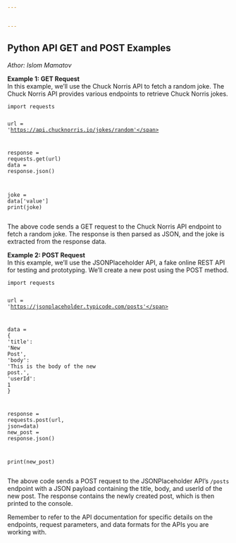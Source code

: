 ```yaml
---


---
```


<h2 id="python-api-get-and-post-examples">Python API GET and POST Examples</h2>
<p><em>Athor: Islom Mamatov</em></p>
<p><strong>Example 1: GET Request</strong><br>
In this example, we’ll use the Chuck Norris API to fetch a random joke. The Chuck Norris API provides various endpoints to retrieve Chuck Norris jokes.</p>
<pre class=" language-python"><code class="prism  language-python"><span class="token keyword">import</span> requests

url <span class="token operator">=</span> <span class="token string">'https://api.chucknorris.io/jokes/random'</span>

response <span class="token operator">=</span> requests<span class="token punctuation">.</span>get<span class="token punctuation">(</span>url<span class="token punctuation">)</span>
data <span class="token operator">=</span> response<span class="token punctuation">.</span>json<span class="token punctuation">(</span><span class="token punctuation">)</span>

joke <span class="token operator">=</span> data<span class="token punctuation">[</span><span class="token string">'value'</span><span class="token punctuation">]</span>
<span class="token keyword">print</span><span class="token punctuation">(</span>joke<span class="token punctuation">)</span>
</code></pre>
<p>The above code sends a GET request to the Chuck Norris API endpoint to fetch a random joke. The response is then parsed as JSON, and the joke is extracted from the response data.</p>
<p><strong>Example 2: POST Request</strong><br>
In this example, we’ll use the JSONPlaceholder API, a fake online REST API for testing and prototyping. We’ll create a new post using the POST method.</p>
<pre class=" language-python"><code class="prism  language-python"><span class="token keyword">import</span> requests

url <span class="token operator">=</span> <span class="token string">'https://jsonplaceholder.typicode.com/posts'</span>

data <span class="token operator">=</span> <span class="token punctuation">{</span>
    <span class="token string">'title'</span><span class="token punctuation">:</span> <span class="token string">'New Post'</span><span class="token punctuation">,</span>
    <span class="token string">'body'</span><span class="token punctuation">:</span> <span class="token string">'This is the body of the new post.'</span><span class="token punctuation">,</span>
    <span class="token string">'userId'</span><span class="token punctuation">:</span> <span class="token number">1</span>
<span class="token punctuation">}</span>

response <span class="token operator">=</span> requests<span class="token punctuation">.</span>post<span class="token punctuation">(</span>url<span class="token punctuation">,</span> json<span class="token operator">=</span>data<span class="token punctuation">)</span>
new_post <span class="token operator">=</span> response<span class="token punctuation">.</span>json<span class="token punctuation">(</span><span class="token punctuation">)</span>

<span class="token keyword">print</span><span class="token punctuation">(</span>new_post<span class="token punctuation">)</span>
</code></pre>
<p>The above code sends a POST request to the JSONPlaceholder API’s <code>/posts</code> endpoint with a JSON payload containing the title, body, and userId of the new post. The response contains the newly created post, which is then printed to the console.</p>
<p>Remember to refer to the API documentation for specific details on the endpoints, request parameters, and data formats for the APIs you are working with.</p>

